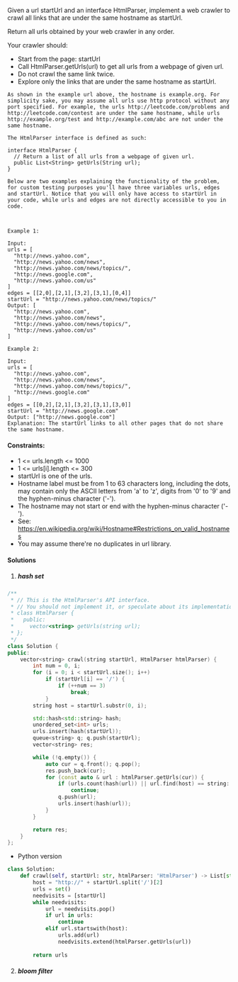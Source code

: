 Given a url startUrl and an interface HtmlParser, implement a web crawler to crawl all links that are under the same hostname as startUrl. 

Return all urls obtained by your web crawler in any order.

Your crawler should:

-    Start from the page: startUrl
-    Call HtmlParser.getUrls(url) to get all urls from a webpage of given url.
-    Do not crawl the same link twice.
-    Explore only the links that are under the same hostname as startUrl.

```
As shown in the example url above, the hostname is example.org. For simplicity sake, you may assume all urls use http protocol without any port specified. For example, the urls http://leetcode.com/problems and http://leetcode.com/contest are under the same hostname, while urls http://example.org/test and http://example.com/abc are not under the same hostname.

The HtmlParser interface is defined as such: 

interface HtmlParser {
  // Return a list of all urls from a webpage of given url.
  public List<String> getUrls(String url);
}

Below are two examples explaining the functionality of the problem, for custom testing purposes you'll have three variables urls, edges and startUrl. Notice that you will only have access to startUrl in your code, while urls and edges are not directly accessible to you in code.

 

Example 1:

Input:
urls = [
  "http://news.yahoo.com",
  "http://news.yahoo.com/news",
  "http://news.yahoo.com/news/topics/",
  "http://news.google.com",
  "http://news.yahoo.com/us"
]
edges = [[2,0],[2,1],[3,2],[3,1],[0,4]]
startUrl = "http://news.yahoo.com/news/topics/"
Output: [
  "http://news.yahoo.com",
  "http://news.yahoo.com/news",
  "http://news.yahoo.com/news/topics/",
  "http://news.yahoo.com/us"
]

Example 2:

Input: 
urls = [
  "http://news.yahoo.com",
  "http://news.yahoo.com/news",
  "http://news.yahoo.com/news/topics/",
  "http://news.google.com"
]
edges = [[0,2],[2,1],[3,2],[3,1],[3,0]]
startUrl = "http://news.google.com"
Output: ["http://news.google.com"]
Explanation: The startUrl links to all other pages that do not share the same hostname.
```

 

#### Constraints:

-    1 <= urls.length <= 1000
-    1 <= urls[i].length <= 300
-    startUrl is one of the urls.
-    Hostname label must be from 1 to 63 characters long, including the dots, may contain only the ASCII letters from 'a' to 'z', digits  from '0' to '9' and the hyphen-minus character ('-').
-    The hostname may not start or end with the hyphen-minus character ('-'). 
-    See:  https://en.wikipedia.org/wiki/Hostname#Restrictions_on_valid_hostnames
-    You may assume there're no duplicates in url library.


#### Solutions

1. ##### hash set

```c++
/**
 * // This is the HtmlParser's API interface.
 * // You should not implement it, or speculate about its implementation
 * class HtmlParser {
 *   public:
 *     vector<string> getUrls(string url);
 * };
 */
class Solution {
public:
    vector<string> crawl(string startUrl, HtmlParser htmlParser) {
        int num = 0, i;
        for (i = 0; i < startUrl.size(); i++)
            if (startUrl[i] == '/') {
                if (++num == 3)
                    break;
            }
        string host = startUrl.substr(0, i);

        std::hash<std::string> hash;
        unordered_set<int> urls;
        urls.insert(hash(startUrl));
        queue<string> q; q.push(startUrl);
        vector<string> res;

        while (!q.empty()) {
            auto cur = q.front(); q.pop();
            res.push_back(cur);
            for (const auto & url : htmlParser.getUrls(cur)) {
                if (urls.count(hash(url)) || url.find(host) == string::npos)
                    continue;
                q.push(url);
                urls.insert(hash(url));
            }
        }

        return res;
    }
};
```


- Python version

```python
class Solution:
    def crawl(self, startUrl: str, htmlParser: 'HtmlParser') -> List[str]:
        host = "http://" + startUrl.split('/')[2]
        urls = set()
        needvisits = [startUrl]
        while needvisits:
            url = needvisits.pop()
            if url in urls:
                continue
            elif url.startswith(host):
                urls.add(url)
                needvisits.extend(htmlParser.getUrls(url))
        
        return urls
```


2. ##### bloom filter


```c++

```